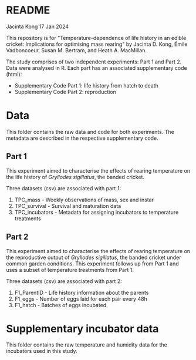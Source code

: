 # README
Jacinta Kong
17 Jan 2024

This repository is for "Temperature-dependence of life history in an edible cricket: Implications for optimising mass rearing" by Jacinta D. Kong, Émile Vadboncoeur, Susan M. Bertram, and Heath A. MacMillan.

The study comprises of two independent experiments: Part 1 and Part 2.
Data were analysed in R.
Each part has an associated supplementary code (html):

* Supplementary Code Part 1: life history from hatch to death
* Supplementary Code Part 2: reproduction

# Data
This folder contains the raw data and code for both experiments. The metadata are described in the respective supplementary code.

## Part 1
This experiment aimed to characterise the effects of rearing temperature on the life history of *Gryllodes sigillatus*, the banded cricket.

Three datasets (csv) are associated with part 1:

1. TPC_mass - Weekly observations of mass, sex and instar
2. TPC_survival - Survival and maturation data
3. TPC_incubators - Metadata for assigning incubators to temperature treatments

## Part 2
This experiment aimed to characterise the effects of rearing temperature on the reproductive output of *Gryllodes sigillatus*, the banded cricket under common garden conditions. This experiment follows up from Part 1 and uses a subset of temperature treatments from Part 1.

Three datasets (csv) are associated with part 2:

1. F1_ParentID - Life history information about the parents
2. F1_eggs - Number of eggs laid for each pair every 48h
3. F1_hatch - Batches of eggs incubated

# Supplementary incubator data
This folder contains the raw temperature and humidity data for the incubators used in this study.
